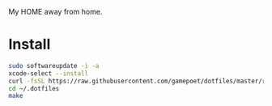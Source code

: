 My HOME away from home.

# Install

```sh
sudo softwareupdate -i -a
xcode-select --install
curl -fsSL https://raw.githubusercontent.com/gamepoet/dotfiles/master/remote-install.sh | bash
cd ~/.dotfiles
make
```
